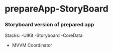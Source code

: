# prepareApp-StoryBoard

### Storyboard version of prepared app

Stacks:
-UIKit
-Storyboard
-CoreData
- MVVM Coordinator
